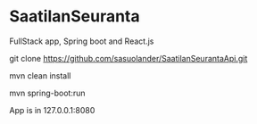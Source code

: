 # SaatilanSeuranta
FullStack app, Spring boot and React.js

 git clone https://github.com/sasuolander/SaatilanSeurantaApi.git
 
 mvn clean install 
 
 mvn spring-boot:run

 App is in 127.0.0.1:8080

